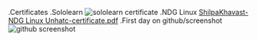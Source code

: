 .Certificates
 .Sololearn
![sololearn certificate](https://user-images.githubusercontent.com/89598346/160776807-005507c3-c780-4a13-8d7c-cce6589b317e.jpeg)
.NDG Linux
[ShilpaKhavast-NDG Linux Unhatc-certificate.pdf](https://github.com/Khavast/M1_CALCULATOR/files/8378126/ShilpaKhavast-NDG.Linux.Unhatc-certificate.pdf)
.First day on github/screenshot
![github screenshot](https://user-images.githubusercontent.com/89598346/160777495-3d415886-4c4c-4552-b9fc-a7b5d56816a2.jpeg)

